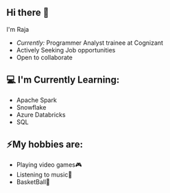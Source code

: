 <h2>Hi there 👋</h2>

I'm Raja

- <i>Currently:</i> Programmer Analyst trainee at Cognizant
- Actively Seeking Job opportunities
- Open to collaborate

<h2>💻 I'm Currently Learning:</h2>

- Apache Spark
- Snowflake
- Azure Databricks
- SQL


<h2> ⚡My hobbies are:</h2>

- Playing video games🎮
- Listening to music🎵
- BasketBall🏀
